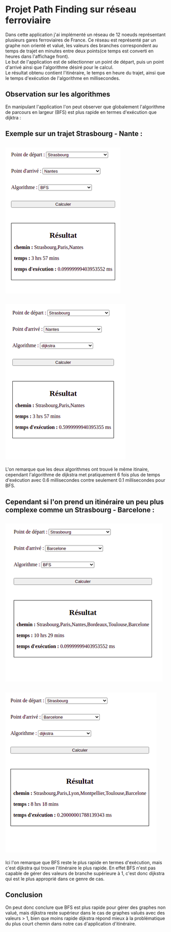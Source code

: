 # Projet Path Finding sur réseau ferroviaire

Dans cette application j'ai implémenté un réseau de 12 noeuds représentant plusieurs gares ferroviaires de France. Ce réseau est représenté par un graphe non orienté et valué, les valeurs des branches correspondent au temps de trajet en minutes entre deux points(ce temps est converti en heures dans l'affichage front).</br>
Le but de l'application est de sélectionner un point de départ, puis un point d'arrivé ainsi que l'algorithme désiré pour le calcul.</br>
Le résultat obtenu contient l'itinéraire, le temps en heure du trajet, ainsi que le temps d'exécution de l'algorithme en millisecondes.

## Observation sur les algorithmes

En manipulant l'application l'on peut observer que globalement l'algorithme de parcours en largeur (BFS) est plus rapide en termes d'exécution que dijktra :


Exemple sur un trajet Strasbourg - Nante : 
---
![Texte alternatif](./src/assets/md-images/stras-nantes-bfs.png "Strasbourg - Nante via algorithme BFS")
---
![Texte alternatif](./src/assets/md-images/stras-nantes-dij.png "Strasbourg - Nante via algorithme BFS")
---
L'on remarque que les deux algorithmes ont trouvé le même itinaire, cependant l'algorithme de dijkstra met pratiquement 6 fois plus de temps
d'exécution avec 0.6 millisecondes contre seulement 0.1 millisecondes pour BFS.

Cependant si l'on prend un itinéraire un peu plus complexe comme un Strasbourg - Barcelone : 
---
![Texte alternatif](./src/assets/md-images/stras-barc-dfs.png "Strasbourg - Nante via algorithme BFS")
---
![Texte alternatif](./src/assets/md-images/stras-bar-dij.png "Strasbourg - Nante via algorithme BFS")
---
Ici l'on remarque que BFS reste le plus rapide en termes d'exécution, mais c'est dijkstra qui trouve l'itinéraire le plus rapide.
En effet BFS n'est pas capable de gérer des valeurs de branche supérieure à 1, c'est donc dijkstra qui est le plus approprié dans ce genre de cas.


## Conclusion

On peut donc conclure que BFS est plus rapide pour gérer des graphes non valué, mais dijkstra reste supérieur dans le cas de graphes valués
avec des valeurs > 1, bien que moins rapide dijkstra répond mieux à la problématique du plus court chemin dans notre cas d'application d'itinéraire.


